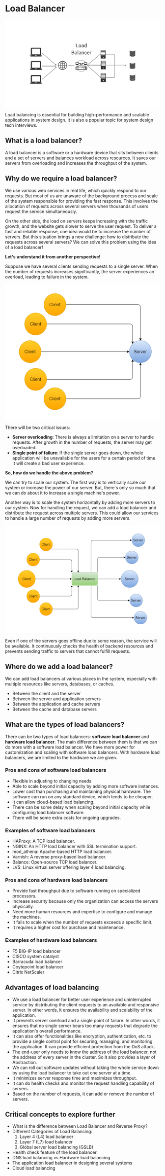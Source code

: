 # Load Balancer

![](./assets/load-balancers.svg)

Load balancing is essential for building high-performance and scalable applications in system design. It is also a popular topic for system design tech interviews.

## What is a load balancer?

A load balancer is a software or a hardware device that sits between clients and a set of servers and balances workload across resources. It saves our servers from overloading and increases the throughput of the system.

## Why do we require a load balancer?

We use various web services in real life, which quickly respond to our requests. But most of us are unaware of the background process and scale of the system responsible for providing the fast response. This involves the allocation of requests across several servers when thousands of users request the service simultaneously.

On the other side, the load on servers keeps increasing with the traffic growth, and the website gets slower to serve the user request. To deliver a fast and reliable response, one idea would be to increase the number of servers. But this situation brings a new challenge: how to distribute the requests across several servers? We can solve this problem using the idea of a load balancer!

**Let's understand it from another perspective!**

Suppose we have several clients sending requests to a single server. When the number of requests increases significantly, the server experiences an overload, leading to failure in the system.

![](./assets/problems.png)

There will be two critical issues:
- **Server overloading**: There is always a limitation on a server to handle requests. After growth in the number of requests, the server may get overloaded.
- **Single point of failure**: If the single server goes down, the whole application will be unavailable for the users for a certain period of time. It will create a bad user experience.

**So, how do we handle the above problem?**

We can try to scale our system. The first way is to vertically scale our system or increase the power of our server. But, there's only so much that we can do about it to increase a single machine's power.

Another way is to scale the system horizontally by adding more servers to our system. Now for handling the request, we can add a load balancer and distribute the request across multiple servers. This could allow our services to handle a large number of requests by adding more servers.

![](./assets/approach.png)

Even if one of the servers goes offline due to some reason, the service will be available. It continuously checks the health of backend resources and prevents sending traffic to servers that cannot fulfill requests.

## Where do we add a load balancer?

We can add load balancers at various places in the system, especially with multiple resources like servers, databases, or caches.
- Between the client and the server
- Between the server and application servers
- Between the application and cache servers
- Between the cache and database servers

## What are the types of load balancers?

There can be two types of load balancers: **software load balancer** and **hardware load balancer**. The main difference between them is that we can do more with a software load balancer. We have more power for customization and scaling with software load balancers. With hardware load balancers, we are limited to the hardware we are given.

### Pros and cons of software load balancers

* Flexible in adjusting to changing needs
* Able to scale beyond initial capacity by adding more software instances.
* Lower cost than purchasing and maintaining physical hardware. The software can run on any standard device, which tends to be cheaper.
* It can allow cloud-based load balancing.
* There can be some delay when scaling beyond initial capacity while configuring load balancer software.
* There will be some extra costs for ongoing upgrades.

### Examples of software load balancers

- HAProxy: A TCP load balancer.
- NGINX: An HTTP load balancer with SSL termination support.
- mod_athena: Apache-based HTTP load balancer.
- Varnish: A reverse proxy-based load balancer.
- Balance: Open-source TCP load balancer.
- LVS: Linux virtual server offering layer 4 load balancing.

### Pros and cons of hardware load balancers

* Provide fast throughput due to software running on specialized processors.
* Increase security because only the organization can access the servers physically.
* Need more human resources and expertise to configure and manage the machines.
* It fails to scale when the number of requests exceeds a specific limit.
* It requires a higher cost for purchase and maintenance.

### Examples of hardware load balancers

- F5 BIG-IP load balancer
- CISCO system catalyst
- Barracuda load balancer
- Coytepoint load balancer
- Citrix NetScaler

## Advantages of load balancing

- We use a load balancer for better user experience and uninterrupted service by distributing the client requests to an available and responsive server. In other words, it ensures the availability and scalability of the application.
- It prevents server overload and a single point of failure. In other words, it ensures that no single server bears too many requests that degrade the application's overall performance.
- It can also offer functionalities like encryption, authentication, etc. to provide a single control point for securing, managing, and monitoring the application. It can provide efficient protection from the DoS attack.
- The end-user only needs to know the address of the load balancer, not the address of every server in the cluster. So it also provides a layer of Abstraction.
- We can roll out software updates without taking the whole service down by using the load balancer to take out one server at a time.
- It minimizes server response time and maximizes throughput.
- It can do health checks and monitor the request handling capability of servers.
- Based on the number of requests, it can add or remove the number of servers.

## Critical concepts to explore further

- What is the difference between Load Balancer and Reverse Proxy?
- Different Categories of Load Balancing: 
    1. Layer 4 (L4) load balancer 
    2. Layer 7 (L7) load balancer 
    3. Global server load balancing (GSLB)
- Health check feature of the load balancer.
- DNS load balancing vs Hardware load balancing
- The application load balancer in designing several systems
- Cloud load balancing


